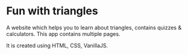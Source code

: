 # Fun with triangles
 A website which helps you to learn about triangles, contains quizzes & calculators. This app contains multiple pages. 
 
 It is created using HTML, CSS, VanillaJS.
